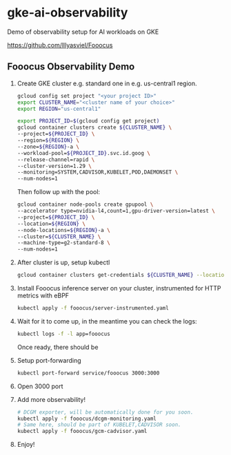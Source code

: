 # gke-ai-observability

Demo of observability setup for AI workloads on GKE

https://github.com/lllyasviel/Fooocus

## Fooocus Observability Demo

1. Create GKE cluster e.g. standard one in e.g. us-central1 region.

   ```bash
   gcloud config set project "<your project ID>"
   export CLUSTER_NAME="<cluster name of your choice>"
   export REGION="us-central1"
   
   export PROJECT_ID=$(gcloud config get project)
   gcloud container clusters create ${CLUSTER_NAME} \
   --project=${PROJECT_ID} \
   --region=${REGION} \
   --zone=${REGION}-a \
   --workload-pool=${PROJECT_ID}.svc.id.goog \
   --release-channel=rapid \
   --cluster-version=1.29 \
   --monitoring=SYSTEM,CADVISOR,KUBELET,POD,DAEMONSET \
   --num-nodes=1
   ```
   
   Then follow up with the pool: 

   ```bash
   gcloud container node-pools create gpupool \
   --accelerator type=nvidia-l4,count=1,gpu-driver-version=latest \
   --project=${PROJECT_ID} \
   --location=${REGION} \
   --node-locations=${REGION}-a \
   --cluster=${CLUSTER_NAME} \
   --machine-type=g2-standard-8 \
   --num-nodes=1
   ```

2. After cluster is up, setup kubectl

    ```bash
    gcloud container clusters get-credentials ${CLUSTER_NAME} --location=${REGION}
    ```

3. Install Fooocus inference server on your cluster, instrumented for HTTP metrics with eBPF
   
    ```bash
    kubectl apply -f fooocus/server-instrumented.yaml
    ```

4. Wait for it to come up, in the meantime you can check the logs:

   ```bash
   kubectl logs -f -l app=fooocus
   ```
   
    Once ready, there should be
   
5. Setup port-forwarding

   ```bash
   kubectl port-forward service/fooocus 3000:3000
   ```

6. Open 3000 port  
7. Add more observability!

   ```bash
   # DCGM exporter, will be automatically done for you soon.
   kubectl apply -f fooocus/dcgm-monitoring.yaml
   # Same here, should be part of KUBELET,CADVISOR soon.
   kubectl apply -f fooocus/gcm-cadvisor.yaml
   ```

8. Enjoy!
